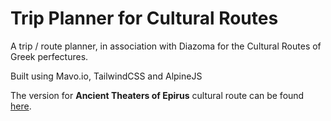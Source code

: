# Trip Planner for Cultural Routes

A trip / route planner, in association with Diazoma for the Cultural Routes of Greek perfectures.

Built using Mavo.io, TailwindCSS and AlpineJS

The version for <strong>Ancient Theaters of Epirus</strong> cultural route can be found <a href="https://tripplanner.n6.myws.ca/epirus/mavo-planner.html" target="_blank">here</a>.